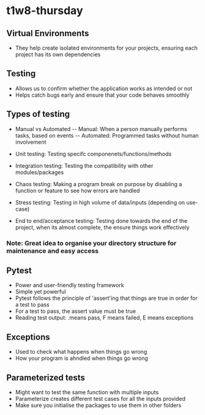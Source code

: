 # t1w8-thursday
## Virtual Environments 
- They help create isolated environments for your projects, ensuring each project has its own dependencies 

## Testing 
- Allows us to confirm whether the application works as intended or not 
- Helps catch bugs early and ensure that your code behaves smoothly 

## Types of testing
- Manual vs Automated
-- Manual: When a person manually performs tasks, based on events 
-- Automated: Programmed tasks without human involvement 

- Unit testing: Testing specifc componenets/functions/methods 
- Integration testing: Testing the compatibility with other modules/packages 
- Chaos testing: Making a program break on purpose by disabling a function or feature to see how errors are handled 
- Stress testing: Testing in high volume of data/inputs (depending on use-case)
- End to end/acceptance testing: Testing done towards the end of the project, when its almost complete, the ensure things work effectively 

### Note: Great idea to organise your directory structure for maintenance and easy access 

## Pytest 
- Power and user-friendly testing framework 
- Simple yet powerful 
- Pytest follows the principle of 'assert'ing that things are true in order for a test to pass 
- For a test to pass, the assert value must be true 
- Reading test output: .means pass, F means failed, E means exceptions 

## Exceptions 
- Used to check what happens when things go wrong 
- How your program is ahndled when things go wrong 

## Parameterized tests 
- Might want to test the same function with multiple inputs 
- Parameterize creates different test cases for all the inputs provided 
- Make sure you initialise the packages to use them in other folders 